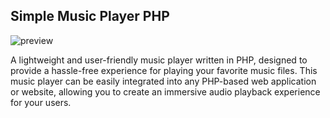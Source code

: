 ## Simple Music Player PHP

![preview](https://i.imgur.com/yjQ8iMH.png)

A lightweight and user-friendly music player written in PHP, designed to provide a hassle-free experience for playing your favorite music files. This music player can be easily integrated into any PHP-based web application or website, allowing you to create an immersive audio playback experience for your users.

 
